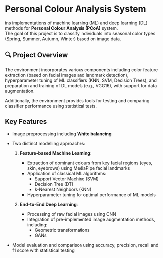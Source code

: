 # Personal Colour Analysis System

ins implementations of machine learning (ML) and deep learning (DL) methods for **Personal Colour Analysis (PCoA)** system.  
The goal of this project is to classify individuals into seasonal color types (Spring, Summer, Autumn, Winter) based on image data.

## 🔍 Project Overview

The environment incorporates various components including color feature extraction (based on facial images and landmark detection), hyperparameter tuning of ML classifiers (KNN, SVM, Decision Trees), and preparation and training of DL models (e.g., VGG16), with support for data augmentation.

Additionally, the environment provides tools for testing and comparing classifier performance using statistical tests.

## Key Features
- Image preprocessing including **White balancing**
- Two distinct modelling approaches:

  1. **Feature-based Machine Learning**:
     - Extraction of dominant colours from key facial regions (eyes, skin, eyebrows) using MediaPipe facial landmarks
     - Application of classical ML algorithms:
       - Support Vector Machine (SVM)
       - Decision Tree (DT)
       - k-Nearest Neighbors (KNN)
     - Hyperparameter tuning for optimal performance of ML models

  2. **End-to-End Deep Learning**:
     - Processing of raw facial images using CNN
     - Integration of pre-implemented image augmentation methods, including:
       - Geometric transformations
       - GANs

- Model evaluation and comparison using accuracy, precision, recall and f1 score with statistical testing